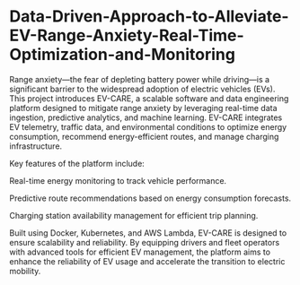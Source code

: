 # Data-Driven-Approach-to-Alleviate-EV-Range-Anxiety-Real-Time-Optimization-and-Monitoring

Range anxiety—the fear of depleting battery power while driving—is a significant barrier to the widespread adoption of electric vehicles (EVs). This project introduces EV-CARE, a scalable software and data engineering platform designed to mitigate range anxiety by leveraging real-time data ingestion, predictive analytics, and machine learning. EV-CARE integrates EV telemetry, traffic data, and environmental conditions to optimize energy consumption, recommend energy-efficient routes, and manage charging infrastructure. 

Key features of the platform include: 

Real-time energy monitoring to track vehicle performance. 

Predictive route recommendations based on energy consumption forecasts. 

Charging station availability management for efficient trip planning. 

Built using Docker, Kubernetes, and AWS Lambda, EV-CARE is designed to ensure scalability and reliability. By equipping drivers and fleet operators with advanced tools for efficient EV management, the platform aims to enhance the reliability of EV usage and accelerate the transition to electric mobility. 
